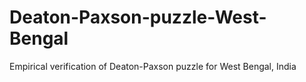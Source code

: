# Deaton-Paxson-puzzle-West-Bengal
 Empirical verification of Deaton-Paxson puzzle for West Bengal, India
